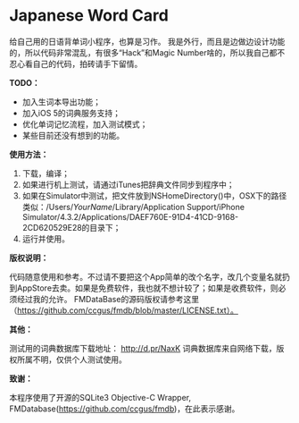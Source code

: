 Japanese Word Card
==================


给自己用的日语背单词小程序，也算是习作。
我是外行，而且是边做边设计功能的，所以代码非常混乱，有很多“Hack”和Magic Number啥的，所以我自己都不忍心看自己的代码，拍砖请手下留情。


**TODO：**

- 加入生词本导出功能；
- 加入iOS 5的词典服务支持；
- 优化单词记忆流程，加入测试模式；
- 某些目前还没有想到的功能。


**使用方法：**

1. 下载，编译；
2. 如果进行机上测试，请通过iTunes把辞典文件同步到程序中；
3. 如果在Simulator中测试，把文件放到NSHomeDirectory()中，OSX下的路径类似：/Users/*YourName*/Library/Application Support/iPhone Simulator/4.3.2/Applications/DAEF760E-91D4-41CD-9168-2CD620529E28的目录下；
4. 运行并使用。


**版权说明：**

代码随意使用和参考。不过请不要把这个App简单的改个名字，改几个变量名就扔到AppStore去卖。如果是免费软件，我也就不想计较了；如果是收费软件，则必须经过我的允许。
FMDataBase的源码版权请参考这里（https://github.com/ccgus/fmdb/blob/master/LICENSE.txt）。


**其他：**

测试用的词典数据库下载地址： http://d.pr/NaxK 词典数据库来自网络下载，版权所属不明，仅供个人测试使用。


**致谢：**

本程序使用了开源的SQLite3 Objective-C Wrapper, FMDatabase(https://github.com/ccgus/fmdb)，在此表示感谢。
